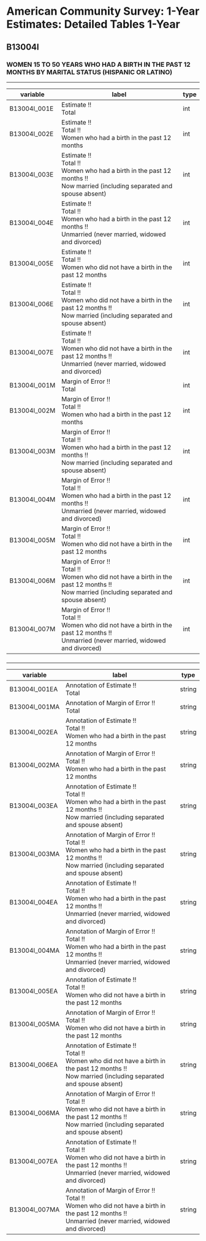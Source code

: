 # American Community Survey: 1-Year Estimates: Detailed Tables 1-Year

## B13004I

### WOMEN 15 TO 50 YEARS WHO HAD A BIRTH IN THE PAST 12 MONTHS BY MARITAL STATUS (HISPANIC OR LATINO)

___

| variable | label | type |
| ----- | ----- | ----- |
| B13004I_001E | Estimate !!<br>Total | int |
| B13004I_002E | Estimate !!<br>Total !!<br>Women who had a birth in the past 12 months | int |
| B13004I_003E | Estimate !!<br>Total !!<br>Women who had a birth in the past 12 months !!<br>Now married (including separated and spouse absent) | int |
| B13004I_004E | Estimate !!<br>Total !!<br>Women who had a birth in the past 12 months !!<br>Unmarried (never married, widowed and divorced) | int |
| B13004I_005E | Estimate !!<br>Total !!<br>Women who did not have a birth in the past 12 months | int |
| B13004I_006E | Estimate !!<br>Total !!<br>Women who did not have a birth in the past 12 months !!<br>Now married (including separated and spouse absent) | int |
| B13004I_007E | Estimate !!<br>Total !!<br>Women who did not have a birth in the past 12 months !!<br>Unmarried (never married, widowed and divorced) | int |
| B13004I_001M | Margin of Error !!<br>Total | int |
| B13004I_002M | Margin of Error !!<br>Total !!<br>Women who had a birth in the past 12 months | int |
| B13004I_003M | Margin of Error !!<br>Total !!<br>Women who had a birth in the past 12 months !!<br>Now married (including separated and spouse absent) | int |
| B13004I_004M | Margin of Error !!<br>Total !!<br>Women who had a birth in the past 12 months !!<br>Unmarried (never married, widowed and divorced) | int |
| B13004I_005M | Margin of Error !!<br>Total !!<br>Women who did not have a birth in the past 12 months | int |
| B13004I_006M | Margin of Error !!<br>Total !!<br>Women who did not have a birth in the past 12 months !!<br>Now married (including separated and spouse absent) | int |
| B13004I_007M | Margin of Error !!<br>Total !!<br>Women who did not have a birth in the past 12 months !!<br>Unmarried (never married, widowed and divorced) | int |
### 

___

| variable | label | type |
| ----- | ----- | ----- |
| B13004I_001EA | Annotation of Estimate !!<br>Total | string |
| B13004I_001MA | Annotation of Margin of Error !!<br>Total | string |
| B13004I_002EA | Annotation of Estimate !!<br>Total !!<br>Women who had a birth in the past 12 months | string |
| B13004I_002MA | Annotation of Margin of Error !!<br>Total !!<br>Women who had a birth in the past 12 months | string |
| B13004I_003EA | Annotation of Estimate !!<br>Total !!<br>Women who had a birth in the past 12 months !!<br>Now married (including separated and spouse absent) | string |
| B13004I_003MA | Annotation of Margin of Error !!<br>Total !!<br>Women who had a birth in the past 12 months !!<br>Now married (including separated and spouse absent) | string |
| B13004I_004EA | Annotation of Estimate !!<br>Total !!<br>Women who had a birth in the past 12 months !!<br>Unmarried (never married, widowed and divorced) | string |
| B13004I_004MA | Annotation of Margin of Error !!<br>Total !!<br>Women who had a birth in the past 12 months !!<br>Unmarried (never married, widowed and divorced) | string |
| B13004I_005EA | Annotation of Estimate !!<br>Total !!<br>Women who did not have a birth in the past 12 months | string |
| B13004I_005MA | Annotation of Margin of Error !!<br>Total !!<br>Women who did not have a birth in the past 12 months | string |
| B13004I_006EA | Annotation of Estimate !!<br>Total !!<br>Women who did not have a birth in the past 12 months !!<br>Now married (including separated and spouse absent) | string |
| B13004I_006MA | Annotation of Margin of Error !!<br>Total !!<br>Women who did not have a birth in the past 12 months !!<br>Now married (including separated and spouse absent) | string |
| B13004I_007EA | Annotation of Estimate !!<br>Total !!<br>Women who did not have a birth in the past 12 months !!<br>Unmarried (never married, widowed and divorced) | string |
| B13004I_007MA | Annotation of Margin of Error !!<br>Total !!<br>Women who did not have a birth in the past 12 months !!<br>Unmarried (never married, widowed and divorced) | string |


